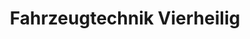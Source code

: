 ---
title: "Fahrzeugtechnik Vierheilig"
url: /binsfeld/fahrzeugtechnik-vierheilig/
shop: Autowerkstatt
---
